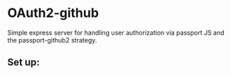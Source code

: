 # OAuth2-github
Simple express server for handling user authorization via passport JS and the passport-github2 strategy.

## Set up:


